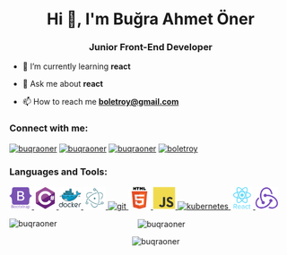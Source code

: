 <h1 align="center">Hi 👋, I'm Buğra Ahmet Öner</h1>
<h3 align="center">Junior Front-End Developer</h3>

- 🌱 I’m currently learning **react**

- 💬 Ask me about **react**

- 📫 How to reach me **boletroy@gmail.com**

<h3 align="left">Connect with me:</h3>
<p align="left">
<a href="https://twitter.com/buqraoner" target="blank"><img align="center" src="https://raw.githubusercontent.com/rahuldkjain/github-profile-readme-generator/master/src/images/icons/Social/twitter.svg" alt="buqraoner" height="30" width="40" /></a>
<a href="https://linkedin.com/in/buqraoner" target="blank"><img align="center" src="https://raw.githubusercontent.com/rahuldkjain/github-profile-readme-generator/master/src/images/icons/Social/linked-in-alt.svg" alt="buqraoner" height="30" width="40" /></a>
<a href="https://instagram.com/buqraoner" target="blank"><img align="center" src="https://raw.githubusercontent.com/rahuldkjain/github-profile-readme-generator/master/src/images/icons/Social/instagram.svg" alt="buqraoner" height="30" width="40" /></a>
<a href="https://www.hackerrank.com/boletroy" target="blank"><img align="center" src="https://raw.githubusercontent.com/rahuldkjain/github-profile-readme-generator/master/src/images/icons/Social/hackerrank.svg" alt="boletroy" height="30" width="40" /></a>
</p>

<h3 align="left">Languages and Tools:</h3>
<p align="left"> <a href="https://getbootstrap.com" target="_blank" rel="noreferrer"> <img src="https://raw.githubusercontent.com/devicons/devicon/master/icons/bootstrap/bootstrap-plain-wordmark.svg" alt="bootstrap" width="40" height="40"/> </a> <a href="https://www.w3schools.com/cs/" target="_blank" rel="noreferrer"> <img src="https://raw.githubusercontent.com/devicons/devicon/master/icons/csharp/csharp-original.svg" alt="csharp" width="40" height="40"/> </a> <a href="https://www.docker.com/" target="_blank" rel="noreferrer"> <img src="https://raw.githubusercontent.com/devicons/devicon/master/icons/docker/docker-original-wordmark.svg" alt="docker" width="40" height="40"/> </a> <a href="https://www.electronjs.org" target="_blank" rel="noreferrer"> <img src="https://raw.githubusercontent.com/devicons/devicon/master/icons/electron/electron-original.svg" alt="electron" width="40" height="40"/> </a> <a href="https://git-scm.com/" target="_blank" rel="noreferrer"> <img src="https://www.vectorlogo.zone/logos/git-scm/git-scm-icon.svg" alt="git" width="40" height="40"/> </a> <a href="https://www.w3.org/html/" target="_blank" rel="noreferrer"> <img src="https://raw.githubusercontent.com/devicons/devicon/master/icons/html5/html5-original-wordmark.svg" alt="html5" width="40" height="40"/> </a> <a href="https://developer.mozilla.org/en-US/docs/Web/JavaScript" target="_blank" rel="noreferrer"> <img src="https://raw.githubusercontent.com/devicons/devicon/master/icons/javascript/javascript-original.svg" alt="javascript" width="40" height="40"/> </a> <a href="https://kubernetes.io" target="_blank" rel="noreferrer"> <img src="https://www.vectorlogo.zone/logos/kubernetes/kubernetes-icon.svg" alt="kubernetes" width="40" height="40"/> </a> <a href="https://reactjs.org/" target="_blank" rel="noreferrer"> <img src="https://raw.githubusercontent.com/devicons/devicon/master/icons/react/react-original-wordmark.svg" alt="react" width="40" height="40"/> </a> <a href="https://redux.js.org" target="_blank" rel="noreferrer"> <img src="https://raw.githubusercontent.com/devicons/devicon/master/icons/redux/redux-original.svg" alt="redux" width="40" height="40"/> </a> </p>


<p><img align="left" width="225" src="https://github-readme-stats.vercel.app/api/top-langs?username=buqraoner&show_icons=true&theme=tokyonight&hide_border=true&locale=en&layout=compact" alt="buqraoner" /></p>

<p>&nbsp;<img align="center" width="275"  src="https://github-readme-stats.vercel.app/api?username=buqraoner&show_icons=true&theme=tokyonight&hide_border=true&locale=en" alt="buqraoner" /></p>

<p><img align="right" width="285" src="https://github-readme-streak-stats.herokuapp.com/?user=buqraoner&theme=dark" alt="buqraoner" /></p>

